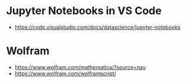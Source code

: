 
# Jupyter Notebooks in VS Code

- https://code.visualstudio.com/docs/datascience/jupyter-notebooks

# Wolfram

- https://www.wolfram.com/mathematica/?source=nav
- https://www.wolfram.com/wolframscript/

